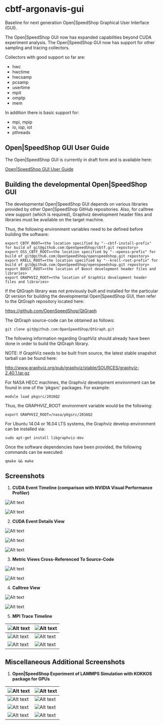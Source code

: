 # cbtf-argonavis-gui

Baseline for next generation Open|SpeedShop Graphical User Interface (GUI).

The Open|SpeedShop GUI now has expanded capabilities beyond CUDA experiment analysis.  The Open|SpeedShop GUI now has support for other sampling and tracing collectors.

Collectors with good support so far are:

- hwc
- hwctime
- hwcsamp
- pcsamp
- usertime
- mpit
- omptp
- mem

In addition there is basic support for:

- mpi, mpip
- io, iop, iot
- pthreads

## Open|SpeedShop GUI User Guide

The Open|SpeedShop GUI is currently in draft form and is available here:

[Open|SpeedShop GUI User Guide](/../screenshots/docs/openss-gui-user-guide-draft.pdf)

## Building the developmental Open|SpeedShop GUI

The developmental Open|SpeedShop GUI depends on various libraries provided by other Open|SpeedShop GitHub repositories.  Also, for calltree view support (which is required), Graphviz development header files and libraries must be available on the target machine.

Thus, the following environment variables need to be defined before building the software:

```
export CBTF_ROOT=<the location specified by "--cbtf-install-prefix" for build of git@github.com:OpenSpeedShop/cbtf.git repostory>
export OSS_CBTF_ROOT=<the location specified by "--openss-prefix" for build of git@github.com:OpenSpeedShop/openspeedshop.git repostory>
export KRELL_ROOT=<the location specified by "--krell-root-prefix" for build of git@github.com:OpenSpeedShop/openspeedshop.git repostory>
export BOOST_ROOT=<the location of Boost development header files and libraries>
export GRAPHVIZ_ROOT=<the location of GraphViz development header files and libraries>
```

If the QtGraph library was not previously built and installed for the particular Qt version for building the developmental Open|SpeedShop GUI, then refer to the QtGraph repository located here:

https://github.com/OpenSpeedShop/QtGraph

The QtGraph source-code can be obtained as follows:

```
git clone git@github.com:OpenSpeedShop/QtGraph.git
```

The following information regarding GraphViz should already have been done in order to build the QtGraph library.

NOTE:  If GraphViz needs to be built from source, the latest stable snapshot tarball can be found here:

http://www.graphviz.org/pub/graphviz/stable/SOURCES/graphviz-2.40.1.tar.gz

For NASA HECC machines, the Graphviz development environment can be found in one of the 'pkgsrc' packages.  For example:

```
module load pkgsrc/2016Q2
```

Thus, the GRAPHVIZ_ROOT environment variable would be the following:

```
export GRAPHVIZ_ROOT=/nasa/pkgsrc/2016Q2
```

For Ubuntu 14.04 or 16.04 LTS systems, the Graphviz develop environment can be installed via:

```
sudo apt-get install libgraphviz-dev
```

Once the software dependencies have been provided, the following commands can be executed:

```
qmake && make
```

Screenshots
-----------

1. **CUDA Event Timeline (comparison with NVIDIA Visual Performance Profiler)**

![Alt text](/../screenshots/images/Screenshot4.png?raw=true "Open|SpeedShop CUDA Event Timeline")

![Alt text](/../screenshots/images/Screenshot3.png?raw=true "NVIDIA Visual Performance Profiler Timeline")


2. **CUDA Event Details View**

![Alt text](/../screenshots/images/Screenshot5.png?raw=true "All CUDA Event Details")

![Alt text](/../screenshots/images/Screenshot6.png?raw=true "CUDA Kernel Execution Details")

![Alt text](/../screenshots/images/Screenshot7.png?raw=true "CUDA Data Transfer Details")


3. **Metric Views Cross-Referenced To Source-Code**

![Alt text](/../screenshots/images/Screenshot24.png?raw=true "switch statement execution per normal (Gaussian) distribution")

![Alt text](/../screenshots/images/Screenshot25.png?raw=true "switch statement execution per uniform distribution")

4. **Calltree View**

![Alt text](/../screenshots/images/Screenshot1.png?raw=true "Complex Calltree")

![Alt text](/../screenshots/images/Screenshot2.png?raw=true "Simple Calltree")


5. **MPI Trace Timeline**

![Alt text](/../screenshots/images/Screenshot18.png?raw=true "Simple MPI Program") | ![Alt text](/../screenshots/images/Screenshot19.png?raw=true "Simple MPI Program")
------------ | -------------
![Alt text](/../screenshots/images/Screenshot20.png?raw=true "MPI nbody - MPICH on Cray") | ![Alt text](/../screenshots/images/Screenshot21.png?raw=true "MPI nbody - Linux Laptop - Default View")
![Alt text](/../screenshots/images/Screenshot22.png?raw=true "Experiment Subrange - MPI nbody") | ![Alt text](/../screenshots/images/Screenshot23.png?raw=true "Experiment Subrange - MPI nbody")


Miscellaneous Additional Screenshots
------------------------------------

1. **Open|SpeedShop Experiment of LAMMPS Simulation with KOKKOS package for GPUs**


![Alt text](/../screenshots/images/Screenshot10.png?raw=true "Experiment Overview") | ![Alt text](/../screenshots/images/Screenshot11.png?raw=true "Beginning of Experiment View")
------------ | -------------
![Alt text](/../screenshots/images/Screenshot12.png?raw=true "Experiment Subrange - CUDA Events") | ![Alt text](/../screenshots/images/Screenshot13.png?raw=true "Experiment Subrange - CUDA Kernel Execution Events")
![Alt text](/../screenshots/images/Screenshot14.png?raw=true "Experiment Subrange - CUDA Events") | ![Alt text](/../screenshots/images/Screenshot15.png?raw=true "Experiment Subrange - CUDA Events")
![Alt text](/../screenshots/images/Screenshot16.png?raw=true "Experiment Subrange - CUDA Events") | ![Alt text](/../screenshots/images/Screenshot17.png?raw=true "Experiment Subrange - CUDA Data Transfer Events")
